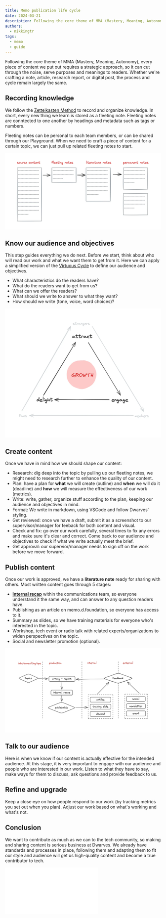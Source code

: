 ```yaml
---
title: Memo publication life cycle
date: 2024-03-21
description: Following the core theme of MMA (Mastery, Meaning, Autonomy), every piece of content we put out requires a strategic approach, so it can cut through the noise, serve purposes and meanings to readers.
authors:
  - nikkingtr
tags:
  - memo
  - guide
---
```


Following the core theme of MMA (Mastery, Meaning, Autonomy), every piece of content we put out requires a strategic approach, so it can cut through the noise, serve purposes and meanings to readers.
Whether we're crafting a note, article, research report, or digital post, the process and cycle remain largely the same.

## Recording knowledge

We follow the [Zettelkasten Method](organize-team-know-how-with-zettelkasten-method.md) to record and organize knowledge. In short, every new thing we learn is stored as a fleeting note. Fleeting notes are conntected to one another by headings and metadata such as tags or numbers.

Fleeting notes can be personal to each team members, or can be shared through our Playground. When we need to craft a piece of content for a certain topic, we can just pull up related fleeting notes to start.

![](assets/lifecycle-of-a-publication-20240329170011754.webp)

## Know our audience and objectives

This step guides everything we do next. Before we start, think about who will read our work and what we want them to get from it. Here we can apply a simplified version of the [Virtuous Cycle](https://fourweekmba.com/virtuous-cycle/) to define our audience and objectives.

- What characteristics do the readers have?
- What do the readers want to get from us?
- What can we offer the readers?
- What should we write to answer to what they want?
- How should we write (tone, voice, word choices)?

![](assets/lifecycle-of-a-publication-20240329170000789.webp)

## Create content

Once we have in mind how we should shape our content:

- Research: dig deep into the topic by pulling up our fleeting notes, we might need to research further to enhance the quality of our content.
- Plan: have a plan for **what** we will create (outline) and **when** we will do it (deadline) and **how** we will measure the effectiveness of our work (metrics).
- Write: write, gather, organize stuff according to the plan, keeping our audience and objectives in mind.
- Format: We write in markdown, using VSCode and follow Dwarves' styling.
- Get reviewed: once we have a draft, submit it as a screenshot to our supervisor/manager for feeback for both content and visual.
- Check and fix: go over our work carefully, several times to fix any errors and make sure it's clear and correct. Come back to our audience and objectives to check if what we write actually meet the brief.
- Get approval: our supervior/manager needs to sign off on the work before we move forward.

## Publish content

Once our work is approved, we have a **literature note** ready for sharing with others. Most written content goes through 5 stages:

- [**Internal recap**](how-to-recap-a-publication.md) within the communications team, so everyone understand it the same way, and can answer to any question readers have.
- Publishing as an article on memo.d.foundation, so everyone has access to it.
- Summary as slides, so we have training materials for everyone who's interested in the topic.
- Workshop, tech event or radio talk with related experts/organizations to widen perspectives on the topic.
- Social and newsletter promotion (optional).

![](assets/lifecycle-of-a-publication_pasted-image-20240404170305.webp)

## Talk to our audience

Here is when we know if our content is actually effective for the intended audience. At this stage, it is very important to engage with our audience and people who are interested in our work. Listen to what they have to say, make ways for them to discuss, ask questions and provide feedback to us.

## Refine and upgrade

Keep a close eye on how people respond to our work (by tracking metrics you set out when you plan). Adjust our work based on what's working and what's not.

## Conclusion

We want to contribute as much as we can to the tech community, so making and sharing content is serious business at Dwarves.
We already have standards and processes in place, following them and adapting them to fit our style and audience will get us high-quality content and become a true contributor to tech.

![](assets/lifecycle-of-a-publication.pdf)
